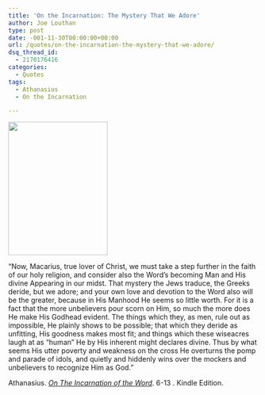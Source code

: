 ```yaml
---
title: 'On the Incarnation: The Mystery That We Adore'
author: Joe Louthan
type: post
date: -001-11-30T00:00:00+00:00
url: /quotes/on-the-incarnation-the-mystery-that-we-adore/
dsq_thread_id:
  - 2170176416
categories:
  - Quotes
tags:
  - Athanasius
  - On the Incarnation

---
```

[<img src="https://i1.wp.com/theologic.us/wp-content/uploads/2012/12/Ikone_Athanasius_von_Alexandria.jpg?resize=200%2C269" alt="" title="Ikone_Athanasius_von_Alexandria" width="200" height="269" class="alignright size-full wp-image-1515" data-recalc-dims="1" />][1]

<p style="text-align: left;">
  &#8220;Now, Macarius, true lover of Christ, we must take a step further in the faith of our holy religion, and consider also the Word&#8217;s becoming Man and His divine Appearing in our midst. That mystery the Jews traduce, the Greeks deride, but we adore; and your own love and devotion to the Word also will be the greater, because in His Manhood He seems so little worth. For it is a fact that the more unbelievers pour scorn on Him, so much the more does He make His Godhead evident. The things which they, as men, rule out as impossible, He plainly shows to be possible; that which they deride as unfitting, His goodness makes most fit; and things which these wiseacres laugh at as &#8220;human&#8221; He by His inherent might declares divine. Thus by what seems His utter poverty and weakness on the cross He overturns the pomp and parade of idols, and quietly and hiddenly wins over the mockers and unbelievers to recognize Him as God.&#8221;
</p>

Athanasius. <a href="https://www.amazon.com/dp/B003CYLD5C/ref=as_li_ss_til?tag=iamlipr-20&camp=0&creative=0&linkCode=as4&creativeASIN=B003CYLD5C&adid=1S8V1F2MD1Y96Z9KJAFC&" target="_blank"><em>On The Incarnation of the Word</em></a>. 6-13 . Kindle Edition.

 [1]: https://i1.wp.com/theologic.us/wp-content/uploads/2012/12/Ikone_Athanasius_von_Alexandria.jpg